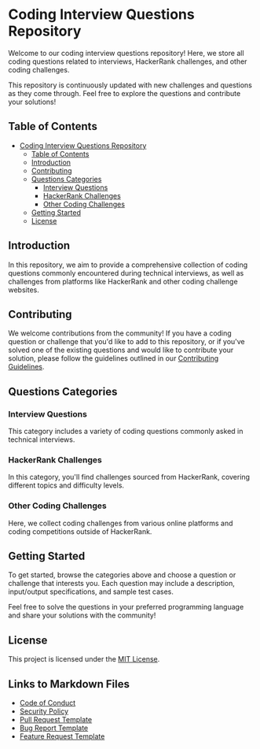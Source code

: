 # Coding Interview Questions Repository

Welcome to our coding interview questions repository! Here, we store all coding questions related to interviews, HackerRank challenges, and other coding challenges.

This repository is continuously updated with new challenges and questions as they come through. Feel free to explore the questions and contribute your solutions!

## Table of Contents

- [Coding Interview Questions Repository](#coding-interview-questions-repository)
  - [Table of Contents](#table-of-contents)
  - [Introduction](#introduction)
  - [Contributing](#contributing)
  - [Questions Categories](#questions-categories)
    - [Interview Questions](#interview-questions)
    - [HackerRank Challenges](#hackerrank-challenges)
    - [Other Coding Challenges](#other-coding-challenges)
  - [Getting Started](#getting-started)
  - [License](#license)

## Introduction

In this repository, we aim to provide a comprehensive collection of coding questions commonly encountered during technical interviews, as well as challenges from platforms like HackerRank and other coding challenge websites.

## Contributing

We welcome contributions from the community! If you have a coding question or challenge that you'd like to add to this repository, or if you've solved one of the existing questions and would like to contribute your solution, please follow the guidelines outlined in our [Contributing Guidelines](CONTRIBUTING.md).

## Questions Categories

### Interview Questions

This category includes a variety of coding questions commonly asked in technical interviews.

### HackerRank Challenges

In this category, you'll find challenges sourced from HackerRank, covering different topics and difficulty levels.

### Other Coding Challenges

Here, we collect coding challenges from various online platforms and coding competitions outside of HackerRank.

## Getting Started

To get started, browse the categories above and choose a question or challenge that interests you. Each question may include a description, input/output specifications, and sample test cases.

Feel free to solve the questions in your preferred programming language and share your solutions with the community!

## License

This project is licensed under the [MIT License](LICENSE).

## Links to Markdown Files

- [Code of Conduct](CODE_OF_CONDUCT.md)
- [Security Policy](SECURITY.md)
- [Pull Request Template](PULL_REQUEST_TEMPLATE.md)
- [Bug Report Template](https://github.com/Enthusiastic-Developer/AlgoChallengeArchive/blob/development/.github/ISSUE_TEMPLATE/bug_report.md)
- [Feature Request Template](https://github.com/Enthusiastic-Developer/AlgoChallengeArchive/blob/development/.github/ISSUE_TEMPLATE/feature_request.md)
